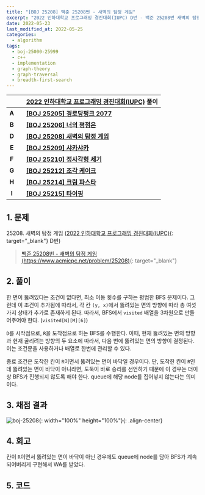 ```yaml
---
title: "[BOJ 25208] 백준 25208번 - 새벽의 탐정 게임"
excerpt: "2022 인하대학교 프로그래밍 경진대회(IUPC) D번 - 백준 25208번 새벽의 탐정 게임 풀이"
date: 2022-05-23
last_modified_at: 2022-05-25
categories:
  - algorithm
tags:
  - boj-25000-25999
  - c++
  - implementation
  - graph-theory
  - graph-traversal
  - breadth-first-search
---
```


|||[2022 인하대학교 프로그래밍 경진대회(IUPC)](https://burningfalls.github.io/contest/iupc2022-baekjoon-contest/) 풀이|
|:---:|:---:|:---|
|**A**||**[[BOJ 25205] 경로당펑크 2077](https://burningfalls.github.io/algorithm/boj-25205/)**|
|**B**||**[[BOJ 25206] 너의 평점은](https://burningfalls.github.io/algorithm/boj-25206/)**|
|**D**||**[[BOJ 25208] 새벽의 탐정 게임](https://burningfalls.github.io/algorithm/boj-25208/)**|
|**E**||**[[BOJ 25209] 샤카샤카](https://burningfalls.github.io/algorithm/boj-25209/)**|
|**F**||**[[BOJ 25210] 정사각형 세기](https://burningfalls.github.io/algorithm/boj-25210/)**|
|**G**||**[[BOJ 25212] 조각 케이크](https://burningfalls.github.io/algorithm/boj-25212/)**|
|**H**||**[[BOJ 25214] 크림 파스타](https://burningfalls.github.io/algorithm/boj-25214/)**|
|**I**||**[[BOJ 25215] 타이핑](https://burningfalls.github.io/algorithm/boj-25215/)**|

## 1. 문제
$25208$. 새벽의 탐정 게임 ([2022 인하대학교 프로그래밍 경진대회(IUPC)](https://burningfalls.github.io/contest/iupc-baekjoon-contest/){: target="_blank"} D번)

> [백준 25208번 - 새벽의 탐정 게임 (https://www.acmicpc.net/problem/25208)](https://www.acmicpc.net/problem/25208){: target="_blank"}

## 2. 풀이

한 면이 뚫려있다는 조건이 없다면, 최소 이동 횟수를 구하는 평범한 BFS 문제이다. 그런데 이 조건이 추가됨에 따라서, 각 칸 `(y, x)`에서 뚫려있는 면의 방향에 따라 총 여섯 가지 상태가 추가로 존재하게 된다. 따라서, BFS에서 `visited` 배열을 3차원으로 만들어주어야 한다. (`visited[N][M][6]`)

`D`를 시작점으로, `R`을 도착점으로 하는 BFS를 수행한다. 이때, 현재 뚫려있는 면의 방향과 현재 굴리려는 방향의 두 요소에 따라서, 다음 번에 뚫려있는 면의 방향이 결정된다. 이는 조건문을 사용하거나 배열로 한번에 관리할 수 있다.

종료 조건은 도착한 칸이 `R`이면서 뚫려있는 면이 바닥일 경우이다. 단, 도착한 칸이 `R`인데 뚫려있는 면이 바닥이 아니라면, 도둑이 바로 승리를 선언하기 때문에 이 경우는 더이상 BFS가 진행되지 않도록 해야 한다. queue에 해당 node를 집어넣지 않는다는 의미이다.

## 3. 채점 결과

![boj-25208](https://user-images.githubusercontent.com/30232837/169728250-07034ae8-7137-4e11-b4fb-82cc41cd158f.png "boj-25208"){: width="100%" height="100%"}{: .align-center}

## 4. 회고

칸이 `R`이면서 뚫려있는 면이 바닥이 아닌 경우에도 queue에 node를 담아 BFS가 계속되어버리게 구현해서 WA를 받았다.

## 5. 코드

<script src="https://gist.github.com/BurningFalls/c58eec72581c31b64350b4a5ac289a77.js"></script>